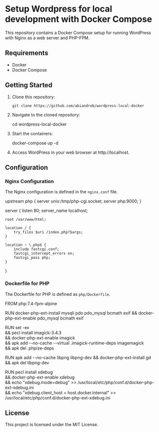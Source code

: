 # Setup Wordpress for local development with Docker Compose

This repository contains a Docker Compose setup for running WordPress with Nginx as a web server and PHP-FPM.

## Requirements

- Docker
- Docker Compose

## Getting Started

1. Clone this repository:

   ``` console 
   git clone https://github.com/abiandreb/wordpress-local-docker
   ```

2. Navigate to the cloned repository:

   cd wordpress-local-docker

3. Start the containers:

   docker-compose up -d

4. Access WordPress in your web browser at http://localhost.

## Configuration

### Nginx Configuration

The Nginx configuration is defined in the `nginx.conf` file.

upstream php {
    server unix:/tmp/php-cgi.socket;
    server php:9000;
}

server {
    listen 80;
    server_name localhost;

    root /var/www/html;

    location / {
        try_files $uri /index.php?$args;
    }

    location ~ \.php$ {
        include fastcgi.conf;
        fastcgi_intercept_errors on;
        fastcgi_pass php;
    }
}

### Dockerfile for PHP

The Dockerfile for PHP is defined as `php/Dockerfile`.

FROM php:7.4-fpm-alpine

RUN docker-php-ext-install mysqli pdo pdo_mysql bcmath exif && docker-php-ext-enable pdo_mysql bcmath exif

RUN set -ex \
    && pecl install imagick-3.4.3 \
    && docker-php-ext-enable imagick \
    && apk add --no-cache --virtual .imagick-runtime-deps imagemagick \
    && apk del .phpize-deps

RUN apk add --no-cache libpng libpng-dev && docker-php-ext-install gd && apk del libpng-dev

RUN pecl install xdebug \
    && docker-php-ext-enable xdebug \
    && echo "xdebug.mode=debug" >> /usr/local/etc/php/conf.d/docker-php-ext-xdebug.ini \
    && echo "xdebug.client_host = host.docker.internal" >> /usr/local/etc/php/conf.d/docker-php-ext-xdebug.ini

## License

This project is licensed under the MIT License.

